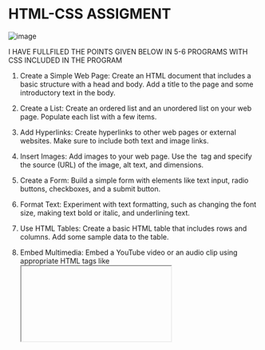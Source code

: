 # HTML-CSS ASSIGMENT 

![image](https://github.com/Anirudhj0shi/HTML-CSS/assets/141419375/2b3280a3-5d77-4cc8-b06b-f22de7782ef3)

I HAVE FULLFILED THE POINTS GIVEN BELOW IN 5-6 PROGRAMS WITH CSS INCLUDED IN THE PROGRAM


1) Create a Simple Web Page: Create an HTML document that includes a basic structure with a head and body. Add a title to the page and some introductory text in the body.

 

2) Create a List: Create an ordered list and an unordered list on your web page. Populate each list with a few items.

3) Add Hyperlinks: Create hyperlinks to other web pages or external websites. Make sure to include both text and image links.

 

4) Insert Images: Add images to your web page. Use the <img> tag and specify the source (URL) of the image, alt text, and dimensions.

 

5) Create a Form: Build a simple form with elements like text input, radio buttons, checkboxes, and a submit button.

6) Format Text: Experiment with text formatting, such as changing the font size, making text bold or italic, and underlining text.

 

7) Use HTML Tables: Create a basic HTML table that includes rows and columns. Add some sample data to the table.

8) Embed Multimedia: Embed a YouTube video or an audio clip using appropriate HTML tags like <iframe> and <audio>.

9) Organize Content: Use HTML headings (h1, h2, h3, etc.) to organize the content on your page, creating a clear hierarchy.

 

10) Add Comments: Insert comments in your HTML code to describe the purpose of different sections or elements.
...

